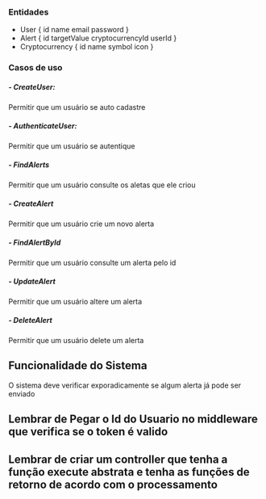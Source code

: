 ### Entidades

- User {
    id
    name
    email
    password
}
- Alert {
    id
    targetValue
    cryptocurrencyId
    userId
}
- Cryptocurrency {
    id
    name
    symbol
    icon
}

### Casos de uso

##### - CreateUser:
Permitir que um usuário se auto cadastre

##### - AuthenticateUser:
Permitir que um usuário se autentique

##### - FindAlerts
Permitir que um usuário consulte os aletas que ele criou

##### - CreateAlert
Permitir que um usuário crie um novo alerta

##### - FindAlertById
Permitir que um usuário consulte um alerta pelo id

##### - UpdateAlert
Permitir que um usuário altere um alerta

##### - DeleteAlert
Permitir que um usuário delete um alerta

## Funcionalidade do Sistema
O sistema deve verificar exporadicamente se algum alerta já pode ser enviado

## Lembrar de Pegar o Id do Usuario no middleware que verifica se o token é valido
## Lembrar de criar um controller que tenha a função execute abstrata e tenha as funções de retorno de acordo com o processamento